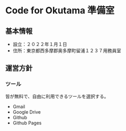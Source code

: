 # Code for Okutama 準備室
## 基本情報
- 設立：２０２２年１月１日
- 住所：東京都西多摩郡奥多摩町留浦１２３７用務員室
## 運営方針
### ツール
皆が無料で、自由に利用できるツールを選択する。
- Gmail
- Google Drive
- Github
- Github Pages
